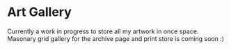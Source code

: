 # Art Gallery

Currently a work in progress to store all my artwork in once space. Masonary grid gallery for the archive page and print store is coming soon :)
